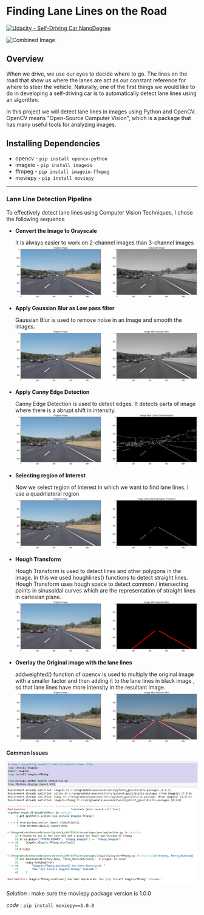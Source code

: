 # **Finding Lane Lines on the Road**
[![Udacity - Self-Driving Car NanoDegree](https://s3.amazonaws.com/udacity-sdc/github/shield-carnd.svg)](http://www.udacity.com/drive)

<img src="examples/laneLines_thirdPass.jpg" width="480" alt="Combined Image" />

Overview
---

When we drive, we use our eyes to decide where to go.  The lines on the road that show us where the lanes are act as our constant reference for where to steer the vehicle.  Naturally, one of the first things we would like to do in developing a self-driving car is to automatically detect lane lines using an algorithm.

In this project we will detect lane lines in images using Python and OpenCV.  OpenCV means "Open-Source Computer Vision", which is a package that has many useful tools for analyzing images.  


[//]: # (Image References)

[image1]: ./examples/grayscale_image.jpg "Grayscale"
[image2]: ./examples/blurred.jpg "Gaussian"
[image3]: ./examples/Canny_transform.jpg "Canny Transform"
[image4]: ./examples/masking_with_region_of_interest.jpg "Region of Interest"
[image5]: ./examples/lane_lines_mask.jpg "Lane Lines on mask"
[image6]: ./examples/lane_lines_final.jpg "Lane Lines on Image"
[issue_1]: ./examples/Capture.JPG "imageio.ffmpeg.download() has been depreciated"

**Installing Dependencies**
---

- opencv -  `pip install opencv-python`
- imageio - `pip install imageio`
- ffmpeg - `pip install imageio-ffmpeg`
- moviepy - `pip install moviepy`

---

### Lane Line Detection Pipeline

To effectively detect lane lines using Computer Vision Techniques, I chose the following sequence

 * **Convert the Image to Grayscale**

    It is always easier to work on 2-channel images than 3-channel images
    ![image1]

* **Apply Gaussian Blur as Low pass filter**

    Gaussian Blur is used to remove noise in an Image and smooth the images.
    ![image2]

* **Apply Canny Edge Detection**

    Canny Edge Detection is used to detect edges. It detects parts of image where there is a abrupt shift in intensity.
    ![image3]

* **Selecting region of Interest**

    Now we select region of interest in which we want to find lane lines.
    I use a quadrilateral region
    ![image4]

* **Hough Transform**

    Hough Transform is used to detect lines and other polygons in the image.
    In this we used houghlines() functions to detect straight lines.
    Hough Transform uses hough space to detect common / intersecting points in sinusoidal curves which are the representation of straight lines in cartesian plane.
    ![image5]

* **Overlay the Original image with the lane lines**

    addweighted() function of opencv is used to multiply the original image with a smaller factor and then adding it to the lane lines in black image , so that lane lines have more intensity in the resultant image.
    ![image6]

**Common Issues**

![issue_1]

_Solution_ : make sure the moviepy package version is 1.0.0

_code_ : `pip install moviepy==1.0.0`
